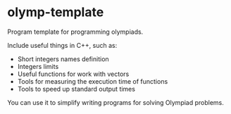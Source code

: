 # olymp-template
Program template for programming olympiads.

Include useful things in C++, such as:
 - Short integers names definition
 - Integers limits
 - Useful functions for work with vectors
 - Tools for measuring the execution time of functions
 - Tools to speed up standard output times

You can use it to simplify writing programs for solving Olympiad problems.
